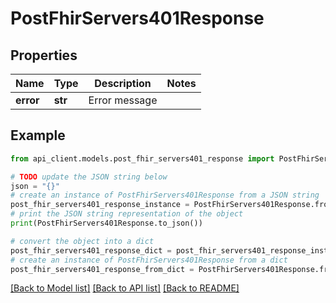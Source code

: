 # PostFhirServers401Response


## Properties

Name | Type | Description | Notes
------------ | ------------- | ------------- | -------------
**error** | **str** | Error message | 

## Example

```python
from api_client.models.post_fhir_servers401_response import PostFhirServers401Response

# TODO update the JSON string below
json = "{}"
# create an instance of PostFhirServers401Response from a JSON string
post_fhir_servers401_response_instance = PostFhirServers401Response.from_json(json)
# print the JSON string representation of the object
print(PostFhirServers401Response.to_json())

# convert the object into a dict
post_fhir_servers401_response_dict = post_fhir_servers401_response_instance.to_dict()
# create an instance of PostFhirServers401Response from a dict
post_fhir_servers401_response_from_dict = PostFhirServers401Response.from_dict(post_fhir_servers401_response_dict)
```
[[Back to Model list]](../README.md#documentation-for-models) [[Back to API list]](../README.md#documentation-for-api-endpoints) [[Back to README]](../README.md)


